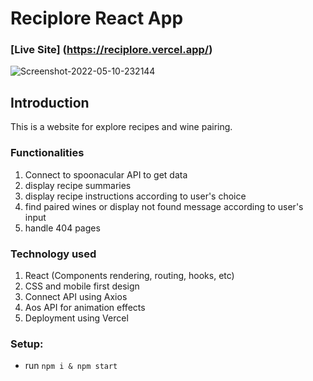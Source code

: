 # Reciplore React App

### [Live Site] (https://reciplore.vercel.app/)

<img src="https://i.ibb.co/7NJs2kw/Screenshot-2022-05-10-232144.png" alt="Screenshot-2022-05-10-232144" ></a>

## Introduction

This is a website for explore recipes and wine pairing.

### Functionalities

1. Connect to spoonacular API to get data
2. display recipe summaries
3. display recipe instructions according to user's choice
4. find paired wines or display not found message according to user's input
5. handle 404 pages

### Technology used

1. React (Components rendering, routing, hooks, etc)
2. CSS and mobile first design
3. Connect API using Axios
4. Aos API for animation effects
5. Deployment using Vercel

### Setup: 
- run `npm i & npm start`

